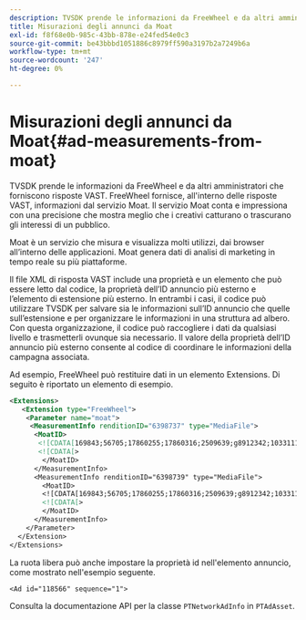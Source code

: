 ```yaml
---
description: TVSDK prende le informazioni da FreeWheel e da altri amministratori che forniscono risposte VAST. FreeWheel fornisce, all'interno delle risposte VAST, informazioni dal servizio Moat. Il servizio Moat conta e impressiona con una precisione che mostra meglio che i creativi catturano o trascurano gli interessi di un pubblico.
title: Misurazioni degli annunci da Moat
exl-id: f8f68e0b-985c-43bb-878e-e24fed54e0c3
source-git-commit: be43bbbd1051886c8979ff590a3197b2a7249b6a
workflow-type: tm+mt
source-wordcount: '247'
ht-degree: 0%

---
```


# Misurazioni degli annunci da Moat{#ad-measurements-from-moat}

TVSDK prende le informazioni da FreeWheel e da altri amministratori che forniscono risposte VAST. FreeWheel fornisce, all&#39;interno delle risposte VAST, informazioni dal servizio Moat. Il servizio Moat conta e impressiona con una precisione che mostra meglio che i creativi catturano o trascurano gli interessi di un pubblico.

Moat è un servizio che misura e visualizza molti utilizzi, dai browser all’interno delle applicazioni. Moat genera dati di analisi di marketing in tempo reale su più piattaforme.

Il file XML di risposta VAST include una proprietà e un elemento che può essere letto dal codice, la proprietà dell’ID annuncio più esterno e l’elemento di estensione più esterno. In entrambi i casi, il codice può utilizzare TVSDK per salvare sia le informazioni sull’ID annuncio che quelle sull’estensione e per organizzare le informazioni in una struttura ad albero. Con questa organizzazione, il codice può raccogliere i dati da qualsiasi livello e trasmetterli ovunque sia necessario. Il valore della proprietà dell’ID annuncio più esterno consente al codice di coordinare le informazioni della campagna associata.

Ad esempio, FreeWheel può restituire dati in un elemento Extensions. Di seguito è riportato un elemento di esempio.

```xml
<Extensions> 
   <Extension type="FreeWheel"> 
    <Parameter name="moat"> 
     <MeasurementInfo renditionID="6398737" type="MediaFile"> 
      <MoatID> 
       <![CDATA[169843;56705;17860255;17860316;2509639;g8912342;103311138;g436558;530633]]]]> 
       <![CDATA[> 
        </MoatID> 
      </MeasurementInfo> 
      <MeasurementInfo renditionID="6398739" type="MediaFile"> 
        <MoatID> 
        <![CDATA[169843;56705;17860255;17860316;2509639;g8912342;103311138;g436558;530633]]]]> 
        <![CDATA[> 
        </MoatID> 
      </MeasurementInfo> 
    </Parameter> 
  </Extension> 
</Extensions>
```

La ruota libera può anche impostare la proprietà id nell&#39;elemento annuncio, come mostrato nell&#39;esempio seguente.

```
<Ad id="118566" sequence="1">
```

Consulta la documentazione API per la classe `PTNetworkAdInfo` in `PTAdAsset`.
